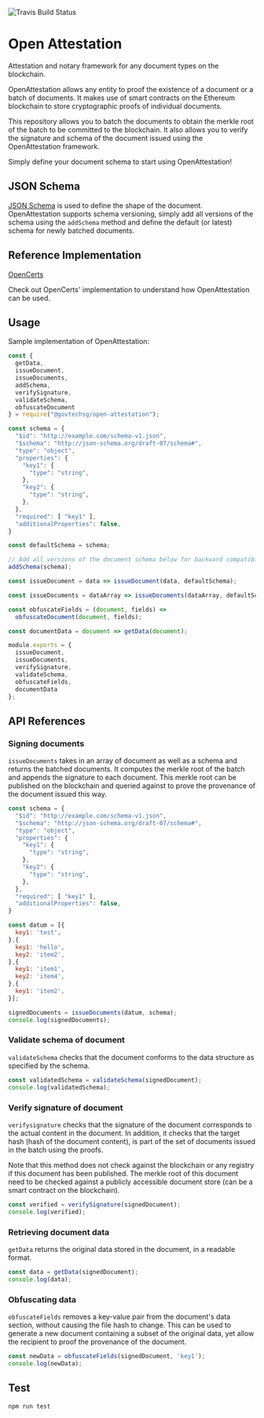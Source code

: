 ![Travis Build Status](https://travis-ci.org/OpenCerts/open-attestation.svg?branch=master)

# Open Attestation

Attestation and notary framework for any document types on the blockchain. 

OpenAttestation allows any entity to proof the existence of a document or a batch of documents. It makes use of smart contracts on the Ethereum blockchain to store cryptographic proofs of individual documents. 

This repository allows you to batch the documents to obtain the merkle root of the batch to be committed to the blockchain. It also allows you to verify the signature and schema of the document issued using the OpenAttestation framework. 

Simply define your document schema to start using OpenAttestation!

## JSON Schema

[JSON Schema](http://json-schema.org/) is used to define the shape of the document. OpenAttestation supports schema versioning, simply add all versions of the schema using the `addSchema` method and define the default (or latest) schema for newly batched documents.

## Reference Implementation

[OpenCerts](https://github.com/GovTechSG/open-certificate)

Check out OpenCerts' implementation to understand how OpenAttestation can be used.

## Usage

Sample implementation of OpenAttestation:

```js
const {
  getData,
  issueDocument,
  issueDocuments,
  addSchema,
  verifySignature,
  validateSchema,
  obfuscateDocument
} = require("@govtechsg/open-attestation");

const schema = {
  "$id": "http://example.com/schema-v1.json",
  "$schema": "http://json-schema.org/draft-07/schema#",
  "type": "object",
  "properties": {
    "key1": {
      "type": "string",
    },
    "key2": {
      "type": "string",
    },
  },
  "required": [ "key1" ],
  "additionalProperties": false,
}

const defaultSchema = schema;

// Add all versions of the document schema below for backward compatibility
addSchema(schema);

const issueDocument = data => issueDocument(data, defaultSchema);

const issueDocuments = dataArray => issueDocuments(dataArray, defaultSchema);

const obfuscateFields = (document, fields) =>
  obfuscateDocument(document, fields);

const documentData = document => getData(document);

module.exports = {
  issueDocument,
  issueDocuments,
  verifySignature,
  validateSchema,
  obfuscateFields,
  documentData
};

```

## API References

### Signing documents

`issueDocuments` takes in an array of document as well as a schema and returns the batched documents. It computes the merkle root of the batch and appends the signature to each document. This merkle root can be published on the blockchain and queried against to prove the provenance of the document issued this way. 

```js
const schema = {
  "$id": "http://example.com/schema-v1.json",
  "$schema": "http://json-schema.org/draft-07/schema#",
  "type": "object",
  "properties": {
    "key1": {
      "type": "string",
    },
    "key2": {
      "type": "string",
    },
  },
  "required": [ "key1" ],
  "additionalProperties": false,
}

const datum = [{
  key1: 'test',
},{
  key1: 'hello',
  key2: 'item2',
},{
  key1: 'item1',
  key2: 'item4',
},{
  key1: 'item2',
}];

signedDocuments = issueDocuments(datum, schema);
console.log(signedDocuments);
```

### Validate schema of document

`validateSchema` checks that the document conforms to the data structure as specified by the schema. 

```js
const validatedSchema = validateSchema(signedDocument);
console.log(validatedSchema);
```

### Verify signature of document

`verifysignature` checks that the signature of the document corresponds to the actual content in the document. In addition, it checks that the target hash (hash of the document content), is part of the set of documents issued in the batch using the proofs.

Note that this method does not check against the blockchain or any registry if this document has been published. The merkle root of this document need to be checked against a publicly accessible document store (can be a smart contract on the blockchain).

```js
const verified = verifySignature(signedDocument);
console.log(verified);
```

### Retrieving document data

`getData` returns the original data stored in the document, in a readable format.

```js
const data = getData(signedDocument);
console.log(data);
```

### Obfuscating data

`obfuscateFields` removes a key-value pair from the document's data section, without causing the file hash to change. This can be used to generate a new document containing a subset of the original data, yet allow the recipient to proof the provenance of the document. 

```js
const newData = obfuscateFields(signedDocument, 'key1');
console.log(newData);
```


## Test

```
npm run test
```

